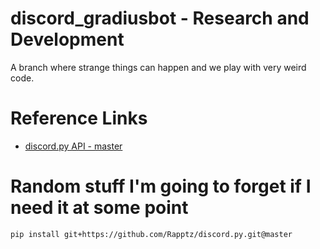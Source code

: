 # discord_gradiusbot - Research and Development
A branch where strange things can happen and we play with very weird code.

# Reference Links
* [discord.py API - master](https://discordpy.readthedocs.io/en/master/api.html)

# Random stuff I'm going to forget if I need it at some point
`pip install git+https://github.com/Rapptz/discord.py.git@master`
